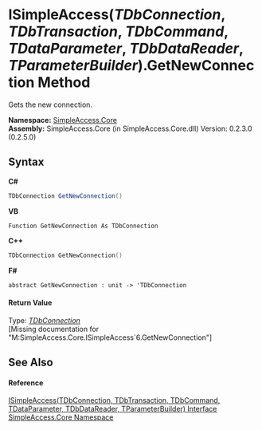 # ISimpleAccess(*TDbConnection*, *TDbTransaction*, *TDbCommand*, *TDataParameter*, *TDbDataReader*, *TParameterBuilder*).GetNewConnection Method 
 

Gets the new connection.

**Namespace:**&nbsp;<a href="a16105b5-9ef0-1333-33d4-5a00c99c3614">SimpleAccess.Core</a><br />**Assembly:**&nbsp;SimpleAccess.Core (in SimpleAccess.Core.dll) Version: 0.2.3.0 (0.2.5.0)

## Syntax

**C#**<br />
``` C#
TDbConnection GetNewConnection()
```

**VB**<br />
``` VB
Function GetNewConnection As TDbConnection
```

**C++**<br />
``` C++
TDbConnection GetNewConnection()
```

**F#**<br />
``` F#
abstract GetNewConnection : unit -> 'TDbConnection 

```


#### Return Value
Type: <a href="0a1ff90a-7c2b-18a8-adb6-ac494a3c34b5">*TDbConnection*</a><br />\[Missing <returns> documentation for "M:SimpleAccess.Core.ISimpleAccess`6.GetNewConnection"\]

## See Also


#### Reference
<a href="0a1ff90a-7c2b-18a8-adb6-ac494a3c34b5">ISimpleAccess(TDbConnection, TDbTransaction, TDbCommand, TDataParameter, TDbDataReader, TParameterBuilder) Interface</a><br /><a href="a16105b5-9ef0-1333-33d4-5a00c99c3614">SimpleAccess.Core Namespace</a><br />